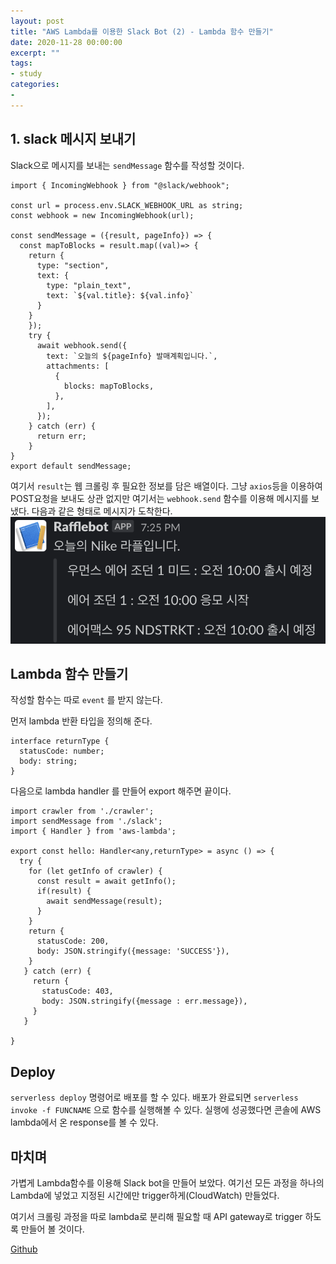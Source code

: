 ```yaml
---
layout: post
title: "AWS Lambda를 이용한 Slack Bot (2) - Lambda 함수 만들기"
date: 2020-11-28 00:00:00
excerpt: ""
tags:
- study
categories:
-
---
```


## 1. slack 메시지 보내기
Slack으로 메시지를 보내는 `sendMessage` 함수를 작성할 것이다.

```
import { IncomingWebhook } from "@slack/webhook";

const url = process.env.SLACK_WEBHOOK_URL as string;
const webhook = new IncomingWebhook(url);

const sendMessage = ({result, pageInfo}) => {
  const mapToBlocks = result.map((val)=> {
    return {
      type: "section",
      text: {
        type: "plain_text",
        text: `${val.title}: ${val.info}`
      }
    }
    });
    try {
      await webhook.send({
        text: `오늘의 ${pageInfo} 발매계획입니다.`,
        attachments: [
          {
            blocks: mapToBlocks,
          },
        ],
      });
    } catch (err) {
      return err;
    }
}
export default sendMessage;
```

여기서 `result`는 웹 크롤링 후 필요한 정보를 담은 배열이다.
그냥 `axios`등을 이용하여 POST요청을 보내도 상관 없지만 여기서는
`webhook.send` 함수를 이용해 메시지를 보냈다.
다음과 같은 형태로 메시지가 도착한다.
![lambda1](https://raw.githubusercontent.com/dghg/dghg.github.io/master/_posts/img/lambda1.png)

## Lambda 함수 만들기
작성할 함수는 따로 `event` 를 받지 않는다.

먼저 lambda 반환 타입을 정의해 준다.
```
interface returnType {
  statusCode: number;
  body: string;
}

```
다음으로 lambda handler 를 만들어 export 해주면 끝이다.

```
import crawler from './crawler';
import sendMessage from './slack';
import { Handler } from 'aws-lambda';

export const hello: Handler<any,returnType> = async () => {
  try {
    for (let getInfo of crawler) {
      const result = await getInfo();
      if(result) {
        await sendMessage(result);
      }
    }
    return {
      statusCode: 200,
      body: JSON.stringify({message: 'SUCCESS'}),
    }
   } catch (err) {
     return {
       statusCode: 403,
       body: JSON.stringify({message : err.message}),
     }   
   }

}
```

## Deploy
`serverless deploy` 명령어로 배포를 할 수 있다. 배포가 완료되면 `serverless invoke -f FUNCNAME` 으로 함수를 실행해볼 수 있다.
실행에 성공했다면 콘솔에 AWS lambda에서 온 response를 볼 수 있다.

## 마치며
가볍게 Lambda함수를 이용해 Slack bot을 만들어 보았다.
여기선 모든 과정을 하나의 Lambda에 넣었고 지정된 시간에만 trigger하게(CloudWatch) 만들었다.

여기서 크롤링 과정을 따로 lambda로 분리해 필요할 때 API gateway로 trigger 하도록 만들어 볼 것이다.

[Github](#https://github.com/dghg/rafflebot)
